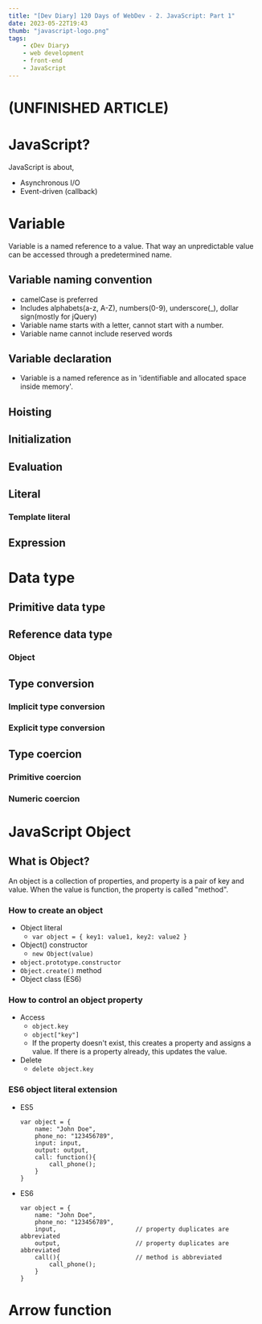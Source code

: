 ```yaml
---
title: "[Dev Diary] 120 Days of WebDev - 2. JavaScript: Part 1"
date: 2023-05-22T19:43
thumb: "javascript-logo.png"
tags: 
    - ❮Dev Diary❯
    - web development
    - front-end
    - JavaScript
---
```


# (UNFINISHED ARTICLE)

# JavaScript?

JavaScript is about,
- Asynchronous I/O
- Event-driven (callback)


# Variable
Variable is a named reference to a value. That way an unpredictable value can be accessed through a predetermined name.

## Variable naming convention
- camelCase is preferred
- Includes alphabets(a-z, A-Z), numbers(0-9), underscore(_), dollar sign(mostly for jQuery)
- Variable name starts with a letter, cannot start with a number.
- Variable name cannot include reserved words


## Variable declaration
- Variable is a named reference as in 'identifiable and allocated space inside memory'.



## Hoisting



## Initialization

## Evaluation

## Literal

### Template literal

## Expression


# Data type

## Primitive data type

## Reference data type

### Object 

## Type conversion

### Implicit type conversion

### Explicit type conversion

## Type coercion

### Primitive coercion

### Numeric coercion

# JavaScript Object

## What is Object?
An object is a collection of properties, and property is a pair of key and value. When the value is function, the property is called "method".

### How to create an object
- Object literal
    - `var object = { key1: value1, key2: value2 }`
- Object() constructor 
    - `new Object(value)`
- `object.prototype.constructor`
- `Object.create()` method
- Object class (ES6)

### How to control an object property
- Access
    - `object.key`
    - `object["key"]`
    - If the property doesn't exist, this creates a property and assigns a value. If there is a property already, this updates the value.
- Delete
    - `delete object.key`

### ES6 object literal extension
- ES5
    ```
    var object = {
        name: "John Doe",
        phone_no: "123456789",
        input: input,
        output: output,
        call: function(){
            call_phone();
        }
    }
    ```
- ES6
    ```
    var object = {
        name: "John Doe",
        phone_no: "123456789",
        input,                      // property duplicates are abbreviated
        output,                     // property duplicates are abbreviated
        call(){                     // method is abbreviated
            call_phone();
        }
    }
    ```

# Arrow function
